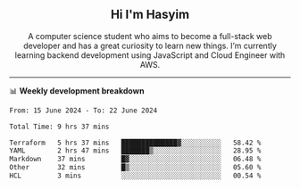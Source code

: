 <h2 align="center">Hi I'm Hasyim</h2>

<p align="center">A computer science student who aims to become a full-stack web developer and has a great curiosity to learn new things. I’m currently learning backend development using JavaScript and Cloud Engineer with AWS.</p>

---

📊 **Weekly development breakdown**

<!--START_SECTION:waka-->

```txt
From: 15 June 2024 - To: 22 June 2024

Total Time: 9 hrs 37 mins

Terraform   5 hrs 37 mins   ██████████████▓░░░░░░░░░░   58.42 %
YAML        2 hrs 47 mins   ███████▒░░░░░░░░░░░░░░░░░   28.95 %
Markdown    37 mins         █▓░░░░░░░░░░░░░░░░░░░░░░░   06.48 %
Other       32 mins         █▒░░░░░░░░░░░░░░░░░░░░░░░   05.60 %
HCL         3 mins          ░░░░░░░░░░░░░░░░░░░░░░░░░   00.54 %
```

<!--END_SECTION:waka-->


<!-- - You can reach me on **hasyim11c@gmail.com** -->
